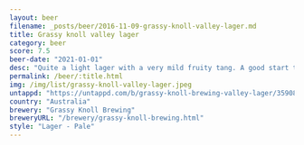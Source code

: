 ```yaml
---
layout: beer
filename: _posts/beer/2016-11-09-grassy-knoll-valley-lager.md
title: Grassy knoll valley lager
category: beer
score: 7.5
beer-date: "2021-01-01"
desc: "Quite a light lager with a very mild fruity tang. A good start to the drinking day and a nice beer for by the pool"
permalink: /beer/:title.html
img: /img/list/grassy-knoll-valley-lager.jpeg
untappd: "https://untappd.com/b/grassy-knoll-brewing-valley-lager/3590801"
country: "Australia"
brewery: "Grassy Knoll Brewing"
breweryURL: "/brewery/grassy-knoll-brewing.html"
style: "Lager - Pale"
---
```

